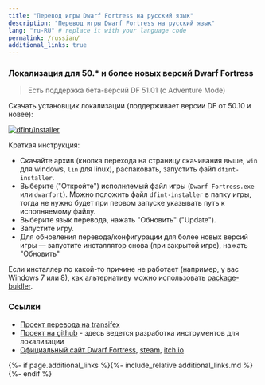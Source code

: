 ```yaml
---
title: "Перевод игры Dwarf Fortress на русский язык"
description: "Перевод игры Dwarf Fortress на русский язык"
lang: "ru-RU" # replace it with your language code
permalink: /russian/
additional_links: true
---
```


### Локализация для 50.* и более новых версий Dwarf Fortress

> Есть поддержка бета-версий DF 51.01 (с Adventure Mode)

Скачать установщик локализации (поддерживает версии DF от 50.10 и новее):

[![dfint/installer](https://img.shields.io/badge/dfint%2Finstaller-forestgreen?style=for-the-badge)](https://github.com/dfint/installer/releases/latest)

Краткая инструкция:

- Скачайте архив (кнопка перехода на страницу скачивания выше, `win` для windows, `lin` для linux), распаковать, запустить файл `dfint-installer`.
- Выберите ("Откройте") исполняемый файл игры (`Dwarf Fortress.exe` или `dwarfort`). Можно положить файл `dfint-installer` в папку игры, тогда не нужно будет при первом запуске указывать путь к исполняемому файлу.
- Выберите язык перевода, нажать "Обновить" ("Update").
- Запустите игру.
- Для обновления перевода/конфигурации для более новых версий игры — запустите инсталлятор снова (при закрытой игре), нажать "Обновить"

Если инсталлер по какой-то причине не работает (например, у вас Windows 7 или 8), как альтернативу можно использовать [package-buidler](https://dfint-package-build.streamlit.app).

### Ссылки

- [Проект перевода на transifex](https://app.transifex.com/dwarf-fortress-translation/dwarf-fortress-steam)
- [Проект на github](https://github.com/dfint) - здесь ведется разработка инструментов для локализации
- [Официальный сайт Dwarf Fortress](https://bay12games.com/dwarves/), [steam](https://store.steampowered.com/app/975370/Dwarf_Fortress/), [itch.io](https://kitfoxgames.itch.io/dwarf-fortress)

{%- if page.additional_links %}{%- include_relative additional_links.md %}{%- endif %}
